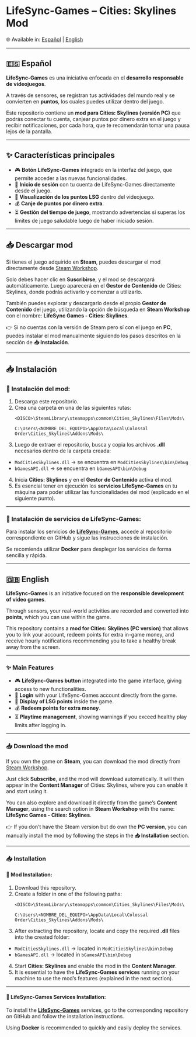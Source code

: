 # LifeSync-Games – Cities: Skylines Mod

🌐 Available in: [Español](#-español) | [English](#-english)  

---

## 🇪🇸 Español

**LifeSync-Games** es una iniciativa enfocada en el **desarrollo responsable de videojuegos**.  

A través de sensores, se registran tus actividades del mundo real y se convierten en **puntos**, los cuales puedes utilizar dentro del juego.  

Este repositorio contiene un **mod para Cities: Skylines (versión PC)** que podrás conectar tu cuenta, canjear puntos por dinero extra en el juego y recibir notificaciones, por cada hora, que te recomendarán tomar una pausa lejos de la pantalla.

---

## ✨ Características principales  

- 🎮 **Botón LifeSync-Games** integrado en la interfaz del juego, que permite acceder a las nuevas funcionalidades.  
- 🔑 **Inicio de sesión** con tu cuenta de LifeSync-Games directamente desde el juego.  
- 👀 **Visualización de los puntos LSG** dentro del videojuego.  
- 💰 **Canje de puntos por dinero extra**.  
- ⏳ **Gestión del tiempo de juego**, mostrando advertencias si superas los límites de juego saludable luego de haber iniciado sesión.  

---

## 📥 Descargar mod

Si tienes el juego adquirido en **Steam**, puedes descargar el mod directamente desde [Steam Workshop](https://steamcommunity.com/sharedfiles/filedetails/?id=3519587566).  

Solo debes hacer clic en **Suscribirse**, y el mod se descargará automáticamente. Luego aparecerá en el **Gestor de Contenido** de Cities: Skylines, donde podrás activarlo y comenzar a utilizarlo.  

También puedes explorar y descargarlo desde el propio **Gestor de Contenido** del juego, utilizando la opción de búsqueda en **Steam Workshop** con el nombre: **LifeSync Games - Cities: Skylines**.  

👉 Si no cuentas con la versión de Steam pero sí con el juego en **PC**, puedes instalar el mod manualmente siguiendo los pasos descritos en la sección de **📥 Instalación**.

---

## 📥 Instalación  

### 🔹 Instalación del mod: 

1. Descarga este repositorio.  
2. Crea una carpeta en una de las siguientes rutas: 
    ```
   <DISCO>\SteamLibrary\steamapps\common\Cities_Skylines\Files\Mods\
    ```  
    ```
   C:\Users\<NOMBRE_DEL_EQUIPO>\AppData\Local\Colossal Order\Cities_Skylines\Addons\Mods\
    ```  
3. Luego de extraer el repositorio, busca y copia los archivos **.dll** necesarios dentro de la carpeta creada:  
- `ModCitiesSkylines.dll` → se encuentra en `ModCitiesSkylines\bin\Debug`  
- `bGamesAPI.dll` → se encuentra en `bGamesAPI\bin\Debug`  
4. Inicia **Cities: Skylines** y en el **Gestor de Contenido** activa el mod.  
5. Es esencial tener en ejecución los **servicios LifeSync-Games** en tu máquina para poder utilizar las funcionalidades del mod (explicado en el siguiente punto).  

---

### 🔹 Instalación de servicios de LifeSync-Games:  

Para instalar los servicios de [**LifeSync-Games**](https://github.com/BlendedGames-bGames/bGames-dev-services), accede al repositorio correspondiente en GitHub y sigue las instrucciones de instalación.  

Se recomienda utilizar **Docker** para desplegar los servicios de forma sencilla y rápida.

---

## 🇬🇧 English  

**LifeSync-Games** is an initiative focused on the **responsible development of video games**.  

Through sensors, your real-world activities are recorded and converted into **points**, which you can use within the game.  

This repository contains a **mod for Cities: Skylines (PC version)** that allows you to link your account, redeem points for extra in-game money, and receive hourly notifications recommending you to take a healthy break away from the screen.  

---

### ✨ Main Features  

- 🎮 **LifeSync-Games button** integrated into the game interface, giving access to new functionalities.  
- 🔑 **Login** with your LifeSync-Games account directly from the game.  
- 👀 **Display of LSG points** inside the game.  
- 💰 **Redeem points for extra money**.  
- ⏳ **Playtime management**, showing warnings if you exceed healthy play limits after logging in.  

---

### 📥 Download the mod  

If you own the game on **Steam**, you can download the mod directly from [Steam Workshop](https://steamcommunity.com/sharedfiles/filedetails/?id=3519587566).  

Just click **Subscribe**, and the mod will download automatically. It will then appear in the **Content Manager** of Cities: Skylines, where you can enable it and start using it.  

You can also explore and download it directly from the game’s **Content Manager**, using the search option in **Steam Workshop** with the name: **LifeSync Games - Cities: Skylines**.  

👉 If you don’t have the Steam version but do own the **PC version**, you can manually install the mod by following the steps in the **📥 Installation** section.  

---

### 📥 Installation  

#### 🔹 Mod Installation:  

1. Download this repository.  
2. Create a folder in one of the following paths:
    ```
   <DISCO>\SteamLibrary\steamapps\common\Cities_Skylines\Files\Mods\
    ```  
    ```
   C:\Users\<NOMBRE_DEL_EQUIPO>\AppData\Local\Colossal Order\Cities_Skylines\Addons\Mods\
    ```  
3. After extracting the repository, locate and copy the required **.dll** files into the created folder:  
- `ModCitiesSkylines.dll` → located in `ModCitiesSkylines\bin\Debug`  
- `bGamesAPI.dll` → located in `bGamesAPI\bin\Debug`  
4. Start **Cities: Skylines** and enable the mod in the **Content Manager**.  
5. It is essential to have the **LifeSync-Games services** running on your machine to use the mod’s features (explained in the next section).  

---

#### 🔹 LifeSync-Games Services Installation:  

To install the [**LifeSync-Games**](https://github.com/BlendedGames-bGames/bGames-dev-services) services, go to the corresponding repository on GitHub and follow the installation instructions.  

Using **Docker** is recommended to quickly and easily deploy the services.  